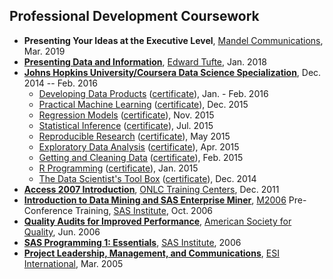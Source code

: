 ## Professional Development Coursework

- **Presenting Your Ideas at the Executive Level**, [Mandel Communications][mandel], Mar. 2019
- [**Presenting Data and Information**][tufteseminar], [Edward Tufte][tufte], Jan. 2018
- [**Johns Hopkins University/Coursera Data Science Specialization**][jhudata], 
  Dec. 2014 -- Feb. 2016
    - [Developing Data Products][jhu9] ([certificate][jhu9cert]), Jan. - Feb. 2016
    - [Practical Machine Learning][jhu8] ([certificate][jhu8cert]), Dec. 2015
    - [Regression Models][jhu7] ([certificate][jhu7cert]), Nov. 2015
    - [Statistical Inference][jhu6] ([certificate][jhu6cert]), Jul. 2015
    - [Reproducible Research][jhu5] ([certificate][jhu5cert]), May 2015
    - [Exploratory Data Analysis][jhu4] ([certificate][jhu4cert]), Apr. 2015
    - [Getting and Cleaning Data][jhu3] ([certificate][jhu3cert]), Feb. 2015
    - [R Programming][jhu2] ([certificate][jhu2cert]), Jan. 2015
    - [The Data Scientist's Tool Box][jhu1] ([certificate][jhu1cert]), Dec. 2014
- [**Access 2007 Introduction**][access], [ONLC Training Centers][onlc], Dec. 2011
- [**Introduction to Data Mining and SAS Enterprise Miner**][entminer], [M2006][m2006] Pre-Conference Training, [SAS Institute][sas], Oct. 2006
- [**Quality Audits for Improved Performance**][audits], [American Society for Quality][asq], Jun. 2006
- [**SAS Programming 1:  Essentials**][sasprog], [SAS Institute][sas], 2006
- [**Project Leadership, Management, and Communications**][projlmc], [ESI International][esi], Mar. 2005

[mandel]:https://www.mandel.com/
[tufteseminar]:https://www.edwardtufte.com/tufte/courses
[tufte]:https://www.edwardtufte.com/
[jhudata]: https://www.coursera.org/specializations/jhu-data-science
[jhu9]: https://www.coursera.org/learn/data-products
[jhu9cert]: https://www.coursera.org/account/accomplishments/verify/P3NBJ33AUGFA
[jhu8]: https://www.coursera.org/learn/practical-machine-learning
[jhu8cert]: https://www.coursera.org/account/accomplishments/verify/V5JALUANX9
[jhu7]: https://www.coursera.org/learn/regression-models
[jhu7cert]: https://www.coursera.org/account/accomplishments/verify/RktajSKCv3TVVW6K
[jhu6]: https://www.coursera.org/learn/statistical-inference
[jhu6cert]: https://www.coursera.org/account/accomplishments/verify/dKFwKqHyNVTtBrMG
[jhu5]: https://www.coursera.org/learn/reproducible-research
[jhu5cert]: https://www.coursera.org/account/accomplishments/verify/wmbjtzRmmVHmrk7N
[jhu4]: https://www.coursera.org/learn/exploratory-data-analysis
[jhu4cert]: https://www.coursera.org/account/accomplishments/verify/kpyZNcQJACM4WzzR
[jhu3]: https://www.coursera.org/learn/data-cleaning
[jhu3cert]: https://www.coursera.org/account/accomplishments/verify/vxDVEmY9gmYk2Ntz
[jhu2]: https://www.coursera.org/learn/r-programming
[jhu2cert]: https://www.coursera.org/account/accomplishments/verify/4DfTDCffUhusWqzz
[jhu1]: https://www.coursera.org/learn/data-scientists-tools
[jhu1cert]: https://www.coursera.org/account/accomplishments/verify/sxwMGDwRKmZHxL6M
[access]: https://www.onlc.com/outline.asp?ccode=waci07
[onlc]: https://www.onlc.com/
[entminer]: https://web.archive.org/web/20060717222143/http://www.sas.com/events/dmconf/emiw.html
[m2006]: https://web.archive.org/web/20060824073228/http://www.sas.com/events/dmconf/
[audits]: https://asq.org/courses/outlines/quality-audits.html
[asq]: https://www.asq.org/
[sasprog]: https://support.sas.com/edu/schedules.html?ctry=us&id=2588
[sas]: https://www.sas.com/
[projlmc]: https://www.strategyex.com/explore-our-courses/project-management/project-leadership-management-and-communications
[esi]: https://www.strategyex.com/